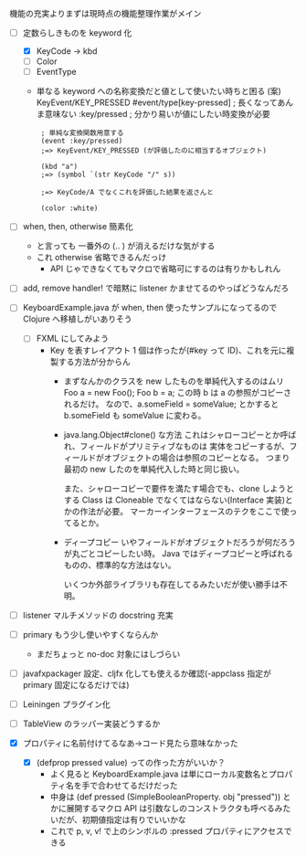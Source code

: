 機能の充実よりまずは現時点の機能整理作業がメイン

- [ ] 定数らしきものを keyword 化
    - [x] KeyCode -> kbd
    - [ ] Color
    - [ ] EventType

    - 単なる keyword への名称変換だと値として使いたい時ちと困る
      (案) KeyEvent/KEY_PRESSED
           #event/type[key-pressed] ; 長くなってあんま意味ない
           :key/pressed             ; 分かり易いが値にしたい時変換が必要

           ; 単純な変換関数用意する
           (event :key/pressed)
           ;=> KeyEvent/KEY_PRESSED (が評価したのに相当するオブジェクト)

           (kbd "a")
           ;=> (symbol `(str KeyCode "/" s))

           ;=> KeyCode/A でなくこれを評価した結果を返さんと

           (color :white)

- [ ] when, then, otherwise 簡素化
    - と言っても 一番外の (.. ) が消えるだけな気がする
    - これ otherwise 省略できるんだっけ
      - API じゃできなくてもマクロで省略可にするのは有りかもしれん

- [ ] add, remove handler! で暗黙に listener かませてるのやっぱどうなんだろ

- [ ] KeyboardExample.java が when, then 使ったサンプルになってるので Clojure へ移植しがいありそう
    - [ ] FXML にしてみよう
      - Key を表すレイアウト 1 個は作ったが(#key って ID)、これを元に複製する方法が分からん
        - まずなんかのクラスを new したものを単純代入するのはムリ
            Foo a = new Foo();
            Foo b = a;
          この時 b は a の参照がコピーされるだけ。
          なので、a.someField = someValue; とかすると
          b.someField も someValue に変わる。

        - java.lang.Object#clone() な方法
          これはシャローコピーとか呼ばれ、フィールドがプリミティブなものは
          実体をコピーするが、フィールドがオブジェクトの場合は参照のコピーとなる。
          つまり最初の new したのを単純代入した時と同じ扱い。

          また、シャローコピーで要件を満たす場合でも、clone しようとする Class は 
          Cloneable でなくてはならない(Interface 実装)とかの作法が必要。
          マーカーインターフェースのテクをここで使ってるとか。

        - ディープコピー
          いやフィールドがオブジェクトだろうが何だろうが丸ごとコピーしたい時。
          Java ではディープコピーと呼ばれるものの、標準的な方法はない。

          いくつか外部ライブラリも存在してるみたいだが使い勝手は不明。

- [ ] listener マルチメソッドの docstring 充実
- [ ] primary もう少し使いやすくならんか
    - まだちょっと no-doc 対象にはしづらい
- [ ] javafxpackager 設定、cljfx 化しても使えるか確認(-appclass 指定が primary 固定になるだけでは)
- [ ] Leiningen プラグイン化
- [ ] TableView のラッパー実装どうするか
- [x] プロパティに名前付けてるなあ→コード見たら意味なかった
    - [x] (defprop pressed value) っての作った方がいいか？
        - よく見ると KeyboardExample.java は単にローカル変数名とプロパティ名を手で合わせてるだけだった
        - 中身は (def pressed (SimpleBooleanProperty. obj "pressed")) とかに展開するマクロ
          API は引数なしのコンストラクタも呼べるみたいだが、初期値指定は有りでいいかな
        - これで p, v, v! で上のシンボルの :pressed プロパティにアクセスできる
